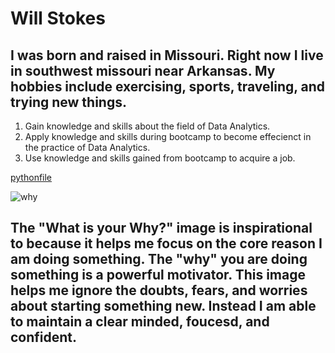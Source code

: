 # Will Stokes
## I was born and raised in Missouri. Right now I live in southwest missouri near Arkansas. My hobbies include exercising, sports, traveling, and trying new things. 
1. Gain knowledge and skills about the field of Data Analytics. 
2. Apply knowledge and skills during bootcamp to become effecienct in the practice of Data Analytics. 
3. Use knowledge and skills gained from bootcamp to acquire a job. 

[pythonfile](https://www.coursera.org/articles/what-is-python-used-for-a-beginners-guide-to-using-python)

![why]("pexels-ann-h-15368263.jpg")
## The "What is your Why?" image is inspirational to because it helps me focus on the core reason I am doing something. The "why" you are doing something is a powerful motivator. This image helps me ignore the doubts, fears, and worries about starting something new. Instead I am able to maintain a clear minded, foucesd, and confident.
